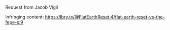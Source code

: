 Request from Jacob Vigil

Infringing content: https://lbry.tv/@FlatEarthReset:4/flat-earth-reset-vs-the-fepe-s:9
